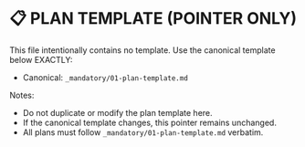 # 📋 PLAN TEMPLATE (POINTER ONLY)

This file intentionally contains no template. Use the canonical template below EXACTLY:

- Canonical: `_mandatory/01-plan-template.md`

Notes:

- Do not duplicate or modify the plan template here.
- If the canonical template changes, this pointer remains unchanged.
- All plans must follow `_mandatory/01-plan-template.md` verbatim.
